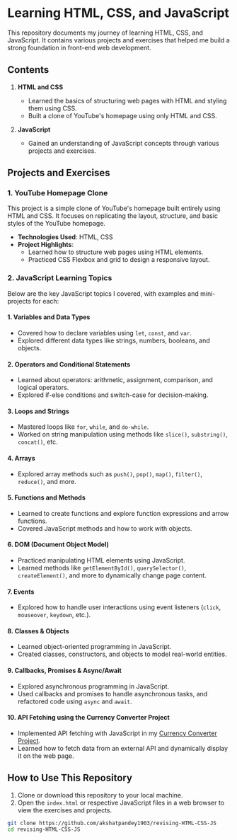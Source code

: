 # Learning HTML, CSS, and JavaScript

This repository documents my journey of learning HTML, CSS, and JavaScript. It contains various projects and exercises that helped me build a strong foundation in front-end web development.

## Contents

1. **HTML and CSS**

   - Learned the basics of structuring web pages with HTML and styling them using CSS.
   - Built a clone of YouTube's homepage using only HTML and CSS.

2. **JavaScript**
   - Gained an understanding of JavaScript concepts through various projects and exercises.

## Projects and Exercises

### 1. YouTube Homepage Clone

This project is a simple clone of YouTube's homepage built entirely using HTML and CSS. It focuses on replicating the layout, structure, and basic styles of the YouTube homepage.

- **Technologies Used**: HTML, CSS
- **Project Highlights**:
  - Learned how to structure web pages using HTML elements.
  - Practiced CSS Flexbox and grid to design a responsive layout.

### 2. JavaScript Learning Topics

Below are the key JavaScript topics I covered, with examples and mini-projects for each:

#### 1. Variables and Data Types

- Covered how to declare variables using `let`, `const`, and `var`.
- Explored different data types like strings, numbers, booleans, and objects.

#### 2. Operators and Conditional Statements

- Learned about operators: arithmetic, assignment, comparison, and logical operators.
- Explored if-else conditions and switch-case for decision-making.

#### 3. Loops and Strings

- Mastered loops like `for`, `while`, and `do-while`.
- Worked on string manipulation using methods like `slice()`, `substring()`, `concat()`, etc.

#### 4. Arrays

- Explored array methods such as `push()`, `pop()`, `map()`, `filter()`, `reduce()`, and more.

#### 5. Functions and Methods

- Learned to create functions and explore function expressions and arrow functions.
- Covered JavaScript methods and how to work with objects.

#### 6. DOM (Document Object Model)

- Practiced manipulating HTML elements using JavaScript.
- Learned methods like `getElementById()`, `querySelector()`, `createElement()`, and more to dynamically change page content.

#### 7. Events

- Explored how to handle user interactions using event listeners (`click`, `mouseover`, `keydown`, etc.).

#### 8. Classes & Objects

- Learned object-oriented programming in JavaScript.
- Created classes, constructors, and objects to model real-world entities.

#### 9. Callbacks, Promises & Async/Await

- Explored asynchronous programming in JavaScript.
- Used callbacks and promises to handle asynchronous tasks, and refactored code using `async` and `await`.

#### 10. API Fetching using the Currency Converter Project

- Implemented API fetching with JavaScript in my [Currency Converter Project](https://github.com/akshatpandey1903/Currency-Converter).
- Learned how to fetch data from an external API and dynamically display it on the web page.

## How to Use This Repository

1. Clone or download this repository to your local machine.
2. Open the `index.html` or respective JavaScript files in a web browser to view the exercises and projects.

```bash
git clone https://github.com/akshatpandey1903/revising-HTML-CSS-JS
cd revising-HTML-CSS-JS
```
